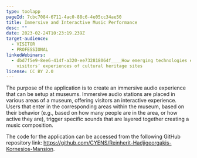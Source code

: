 ```yaml
---
type: toolapp
pageId: 7cbc7084-6711-4ac0-88c6-4e05cc34ae50
title: Immersive and Interactive Music Performance
desc: ""
date: 2023-02-24T10:23:19.239Z
target-audience:
  - VISITOR
  - PROFESSIONAL
linkedWebinars:
  - dbd7f5e9-8ee6-414f-a320-ee732818064f____How emerging technologies enhance
    visitors’ experiences of cultural heritage sites
license: CC BY 2.0
---
```

The purpose of the application is to create an immersive audio experience that can be setup at museums. Immersive audio stations are placed in various areas of a museum, offering visitors an interactive experience. Users that enter in the corresponding areas within the museum, based on their behavior (e.g., based on how many people are in the area, or how active they are), trigger specific sounds that are layered together creating a music composition.

The code for the application can be accessed from the following GitHub repository link: <https://github.com/CYENS/Reinherit-Hadjigeorgakis-Kornesios-Mansion>.